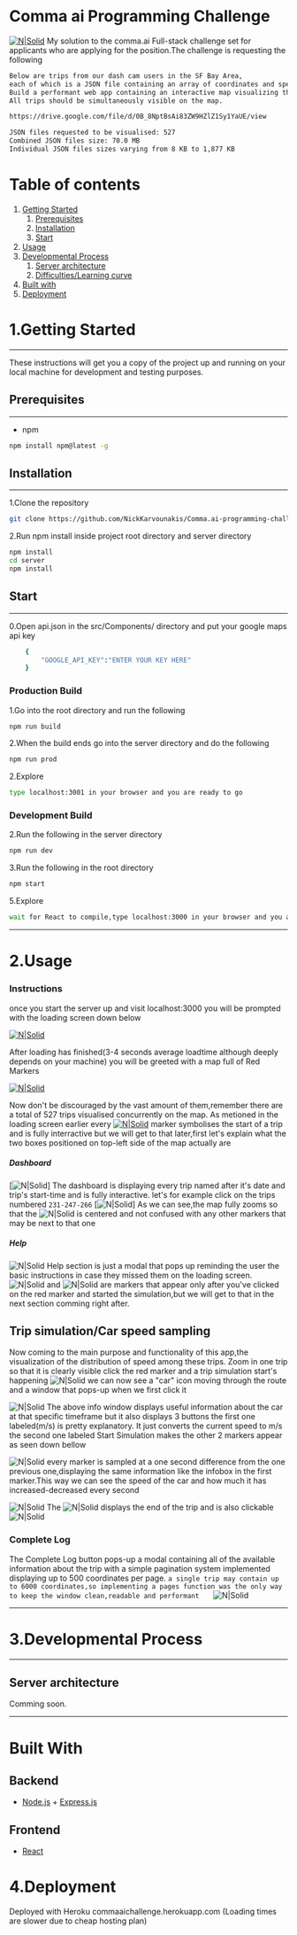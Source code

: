 # Comma ai Programming Challenge

[![N|Solid](https://i.ibb.co/QfBcjqD/commaaimap.jpg)](https://nodesource.com/products/nsolid)
My solution to the comma.ai Full-stack challenge set for applicants who are applying for the  position.The challenge is requesting the following

```sh
Below are trips from our dash cam users in the SF Bay Area,
each of which is a JSON file containing an array of coordinates and speed (m/s) sampled at once per second.
Build a performant web app containing an interactive map visualizing the distribution of speeds among these trips.
All trips should be simultaneously visible on the map.
```
```sh
https://drive.google.com/file/d/0B_8NptBsAi83ZW9HZlZ1Sy1YaUE/view     
```

```sh
JSON files requested to be visualised: 527
Combined JSON files size: 70.0 MB
Individual JSON files sizes varying from 8 KB to 1,877 KB
```

# Table of contents
1. [Getting Started](#Installation)
    1. [Prerequisites](#Prerequisites)
    2. [Installation](#Installation)
    3. [Start](#Start)
2. [Usage](#Usage)
3. [Developmental Process](#Developmental_Process)
     1. [Server architecture](#Server_architecture)
     2. [Difficulties/Learning curve](#Learningcurve)
3. [Built with](#Builtwith)
4. [Deployment](#Deployment)



# 1.Getting Started
----
 These instructions will get you a copy of the project up and running on your local machine for development and testing purposes.
## Prerequisites
----
*   npm
```sh
npm install npm@latest -g
```

## Installation
-----
1.Clone the repository
```sh
git clone https://github.com/NickKarvounakis/Comma.ai-programming-challenge.git
```

2.Run npm install inside project root directory and server directory
```sh
npm install
cd server
npm install
```

## Start
----

0.Open api.json in the src/Components/ directory and put your google maps api key
```sh
    {
        "GOOGLE_API_KEY":"ENTER YOUR KEY HERE"
    }

```


### Production Build

1.Go into the root directory and run the following
```sh
npm run build
```
2.When the build ends go into the server directory and do the following
```sh
npm run prod
```

2.Explore
```sh
type localhost:3001 in your browser and you are ready to go
```

### Development Build


2.Run the following in the server directory
```sh
npm run dev
```

3.Run the following in the root directory
```sh
npm start
```

5.Explore
```sh
wait for React to compile,type localhost:3000 in your browser and you are ready
```
---------
# 2.Usage

### Instructions
once you start the server up and visit localhost:3000 you will be prompted with the loading screen down below

[![N|Solid](https://media.giphy.com/media/H6bOlkGSABub5n0ieo/giphy.gif)](https://nodesource.com/products/nsolid)

After loading has finished(3-4 seconds average loadtime although deeply depends on your machine) you will be greeted with a map full of Red Markers

[![N|Solid](https://i.ibb.co/QfBcjqD/commaaimap.jpg)](https://nodesource.com/products/nsolid)


Now don't be discouraged by the vast amount of them,remember there are a total of 527 trips  visualised concurrently on the map.
As metioned in the loading screen earlier every [![N|Solid](https://maps.google.com/mapfiles/ms/icons/red-dot.png)](https://nodesource.com/products/nsolid) marker symbolises the start of a trip and is fully interractive but we will
get to that later,first let's explain what the two boxes positioned on top-left side  of the map actually are

##### Dashboard

[![N|Solid](https://media.giphy.com/media/J47XJopFNwl1VxtCrB/giphy.gif)]
The dashboard is displaying every trip named after it's date and trip's start-time and is fully interactive.
 let's for example click on the trips numbered   ```231-247-266```
 [![N|Solid]( https://media.giphy.com/media/f6gjZ2fNfqaiK9m1sx/giphy.gif)]
 As we can see,the map fully zooms so that the ![N|Solid](https://maps.google.com/mapfiles/ms/icons/red-dot.png) is centered and not confused with any other markers that may be next to that one

##### Help

![N|Solid](https://i.ibb.co/NWJcCsL/commaaihelp.jpg)
Help section is just a modal that pops up reminding the user the basic instructions in case they missed them on the loading screen.
![N|Solid](https://maps.google.com/mapfiles/ms/icons/blue-dot.png) and ![N|Solid](https://maps.google.com/mapfiles/ms/icons/pink-dot.png) are markers that appear only after you've clicked on the red marker and started the simulation,but we will get to that in the next section comming right after.

## Trip simulation/Car speed sampling
Now coming to the main purpose and functionality of this app,the visualization of the distribution of speed among these trips.
Zoom in one trip so that it is clearly visible click the red marker and a trip simulation start's happening
![N|Solid](https://media.giphy.com/media/dWIMWfdG9ZOr48kWVt/giphy.gif)
we can now see a "car" icon moving through the route and a window that pops-up when we first click it

![N|Solid](https://i.ibb.co/zHWMdjV/simulation3.jpg)
The above info window displays useful information about the car at that specific timeframe
but it also displays 3 buttons
the first one labeled(m/s) is pretty explanatory. It just converts the current speed to m/s
the second one labeled Start Simulation makes the other 2 markers appear as seen down bellow

![N|Solid](https://media.giphy.com/media/LkloAw3dieV3SLtkQF/giphy.gif)
every marker is sampled at a one second difference from the one previous one,displaying the same information like the infobox in  the first marker.This way we can see the speed of the car and how much it has increased-decreased every second

![N|Solid](https://media.giphy.com/media/LMibNTnMJxP4XC1Tx3/giphy.gif)
The ![N|Solid](https://maps.google.com/mapfiles/ms/icons/pink-dot.png)  displays the end of the trip and is also clickable
![N|Solid](https://i.ibb.co/bWQ0jFj/pink-marker.jpg)

### Complete Log
The Complete Log button pops-up a modal containing  all of the available information about the trip with a simple pagination system implemented displaying up to 500 coordinates per page.
```a single trip may contain up to 6000 coordinates,so implementing a pages function was the only way to keep the window clean,readable and performant   ```
![N|Solid](https://media.giphy.com/media/kC3F7GOciYGk7tPl7u/giphy.gif)

----------------------

# 3.Developmental Process
--------------------------
## Server architecture

Comming soon.

-------------------
#  Built With
## Backend
* [Node.js](https://nodejs.org/en/) + [Express.js](https://expressjs.com)
## Frontend
 * [React](https://reactjs.org/docs/getting-started.html)
  
# 4.Deployment
Deployed with Heroku
commaaichallenge.herokuapp.com (Loading times are slower due to cheap hosting plan)
